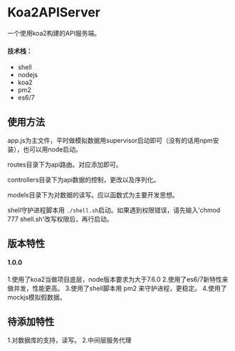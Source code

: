 # Koa2APIServer
一个使用koa2构建的API服务端。
#### 技术栈：
- shell
- nodejs
- koa2
- pm2
- es6/7

## 使用方法
app.js为主文件，平时做模拟数据用supervisor启动即可（没有的话用npm安装），也可以用node启动。

routes目录下为api路由。对应添加即可。

controllers目录下为api数据的控制，更改以及序列化。

models目录下为对数据的读写。应以函数式为主要开发思想。

shell守护进程脚本用 `./shell.sh`启动。如果遇到权限错误，请先输入'chmod 777 shell.sh'改写权限后，再行启动。

## 版本特性
#### 1.0.0
1.使用了koa2当做项目底层，node版本要求为大于7.6.0
2.使用了es6/7新特性来做并发，性能更高。
3.使用了shell脚本用 pm2 来守护进程，更稳定。
4.使用了mockjs模拟假数据。

## 待添加特性
1.对数据库的支持，读写。
2.中间层服务代理

